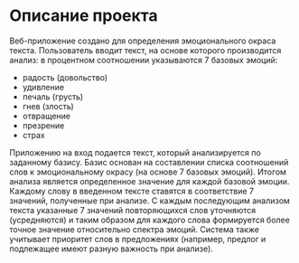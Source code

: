 # Описание проекта

Веб-приложение создано для определения эмоционального окраса текста.
Пользователь вводит текст, на основе которого производится анализ: в процентном соотношении указываются 7 базовых эмоций:
- радость (довольство)
- удивление
- печаль (грусть)
- гнев (злость)
- отвращение 
- презрение
- страх

Приложению на вход подается текст, который анализируется по заданному базису. Базис основан на составлении списка соотношений слов к эмоциональному окрасу (на основе 7 базовых эмоций). Итогом анализа является определенное значение для каждой базовой эмоции.
Каждому слову в введенном тексте ставятся в соответствие 7 значений, полученные при анализе. С каждым последующим анализом текста указанные 7 значений повторяющихся слов уточняются (усредняются) и таким образом для каждого слова формируется более точное значение относительно спектра эмоций.
Система также учитывает приоритет слов в предложениях (например, предлог и подлежащее имеют разную важность при анализе).
